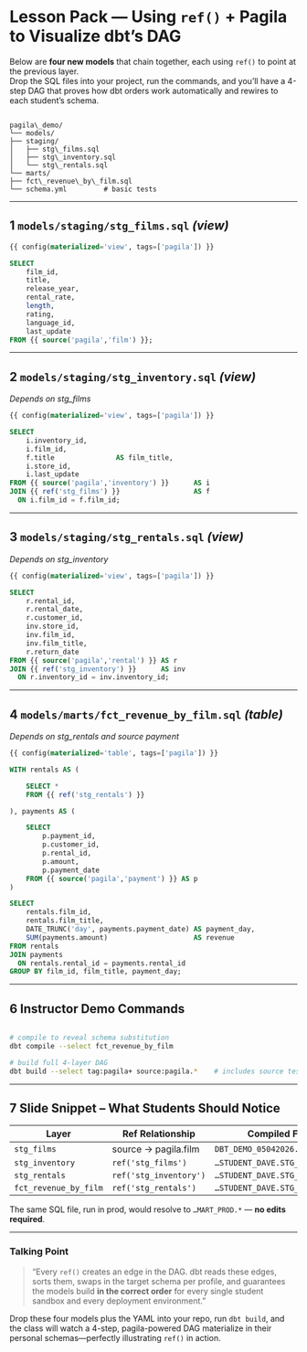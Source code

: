 # Lesson Pack — **Using `ref()` + Pagila to Visualize dbt’s DAG**

Below are **four new models** that chain together, each using `ref()` to point at the previous layer.  
Drop the SQL files into your project, run the commands, and you’ll have a 4-step DAG that proves how dbt orders work automatically and rewires to each student’s schema.

```

pagila\_demo/
└── models/
├── staging/
│   ├── stg\_films.sql
│   ├── stg\_inventory.sql
│   └── stg\_rentals.sql
└── marts/
├── fct\_revenue\_by\_film.sql
└── schema.yml         # basic tests

````

---

## 1  `models/staging/stg_films.sql`  *(view)*

```sql
{{ config(materialized='view', tags=['pagila']) }}

SELECT
    film_id,
    title,
    release_year,
    rental_rate,
    length,
    rating,
    language_id,
    last_update
FROM {{ source('pagila','film') }};
````

---

## 2  `models/staging/stg_inventory.sql`  *(view)*

*Depends on stg\_films*

```sql
{{ config(materialized='view', tags=['pagila']) }}

SELECT
    i.inventory_id,
    i.film_id,
    f.title               AS film_title,
    i.store_id,
    i.last_update
FROM {{ source('pagila','inventory') }}      AS i
JOIN {{ ref('stg_films') }}                  AS f
  ON i.film_id = f.film_id;
```

---

## 3  `models/staging/stg_rentals.sql`  *(view)*

*Depends on stg\_inventory*

```sql
{{ config(materialized='view', tags=['pagila']) }}

SELECT
    r.rental_id,
    r.rental_date,
    r.customer_id,
    inv.store_id,
    inv.film_id,
    inv.film_title,
    r.return_date
FROM {{ source('pagila','rental') }} AS r
JOIN {{ ref('stg_inventory') }}      AS inv
  ON r.inventory_id = inv.inventory_id;
```

---

## 4  `models/marts/fct_revenue_by_film.sql`  *(table)*

*Depends on stg\_rentals and source payment*

```sql
{{ config(materialized='table', tags=['pagila']) }}

WITH rentals AS (

    SELECT *
    FROM {{ ref('stg_rentals') }}

), payments AS (

    SELECT
        p.payment_id,
        p.customer_id,
        p.rental_id,
        p.amount,
        p.payment_date
    FROM {{ source('pagila','payment') }} AS p
)

SELECT
    rentals.film_id,
    rentals.film_title,
    DATE_TRUNC('day', payments.payment_date) AS payment_day,
    SUM(payments.amount)                     AS revenue
FROM rentals
JOIN payments
  ON rentals.rental_id = payments.rental_id
GROUP BY film_id, film_title, payment_day;
```

---

## 6  Instructor Demo Commands

```bash

# compile to reveal schema substitution
dbt compile --select fct_revenue_by_film

# build full 4-layer DAG
dbt build --select tag:pagila+ source:pagila.*    # includes source tests
```

---

## 7  Slide Snippet – What Students Should Notice

| Layer                 | Ref Relationship       | Compiled FQN (for “Dave”)                  |
| --------------------- | ---------------------- | ------------------------------------------ |
| `stg_films`           | source → pagila.film   | `DBT_DEMO_05042026.STUDENT_DAVE.STG_FILMS` |
| `stg_inventory`       | `ref('stg_films')`     | `…STUDENT_DAVE.STG_FILMS`                  |
| `stg_rentals`         | `ref('stg_inventory')` | `…STUDENT_DAVE.STG_INVENTORY`              |
| `fct_revenue_by_film` | `ref('stg_rentals')`   | `…STUDENT_DAVE.STG_RENTALS`                |

The same SQL file, run in prod, would resolve to `…MART_PROD.*` — **no edits required**.

---

### Talking Point

> “Every `ref()` creates an edge in the DAG. dbt reads these edges, sorts them, swaps in the target schema per profile, and guarantees the models build **in the correct order** for every single student sandbox and every deployment environment.”

Drop these four models plus the YAML into your repo, run `dbt build`, and the class will watch a 4-step, pagila-powered DAG materialize in their personal schemas—perfectly illustrating `ref()` in action.

```
